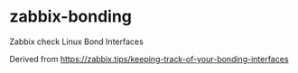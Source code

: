 # zabbix-bonding
Zabbix check Linux Bond Interfaces

Derived from https://zabbix.tips/keeping-track-of-your-bonding-interfaces
